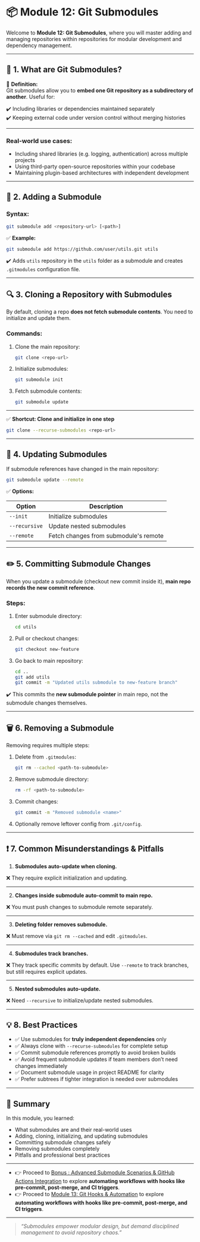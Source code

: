 # 📦 Module 12: Git Submodules

Welcome to **Module 12: Git Submodules**, where you will master adding and managing repositories within repositories for modular development and dependency management.

---

## 📝 **1. What are Git Submodules?**

🔧 **Definition:**  
Git submodules allow you to **embed one Git repository as a subdirectory of another**. Useful for:

✔️ Including libraries or dependencies maintained separately  
✔️ Keeping external code under version control without merging histories

---

### **Real-world use cases:**

- Including shared libraries (e.g. logging, authentication) across multiple projects  
- Using third-party open-source repositories within your codebase  
- Maintaining plugin-based architectures with independent development

---

## 🔧 **2. Adding a Submodule**

### **Syntax:**

```bash
git submodule add <repository-url> [<path>]
````

✅ **Example:**

```bash
git submodule add https://github.com/user/utils.git utils
```

✔️ Adds `utils` repository in the `utils` folder as a submodule and creates `.gitmodules` configuration file.

---

## 🔍 **3. Cloning a Repository with Submodules**

By default, cloning a repo **does not fetch submodule contents**. You need to initialize and update them.

### **Commands:**

1. Clone the main repository:

   ```bash
   git clone <repo-url>
   ```

2. Initialize submodules:

   ```bash
   git submodule init
   ```

3. Fetch submodule contents:

   ```bash
   git submodule update
   ```

---

✅ **Shortcut: Clone and initialize in one step**

```bash
git clone --recurse-submodules <repo-url>
```

---

## 🔄 **4. Updating Submodules**

If submodule references have changed in the main repository:

```bash
git submodule update --remote
```

✅ **Options:**

| Option        | Description                           |
| ------------- | ------------------------------------- |
| `--init`      | Initialize submodules                 |
| `--recursive` | Update nested submodules              |
| `--remote`    | Fetch changes from submodule's remote |

---

## ✏️ **5. Committing Submodule Changes**

When you update a submodule (checkout new commit inside it), **main repo records the new commit reference**.

### **Steps:**

1. Enter submodule directory:

   ```bash
   cd utils
   ```

2. Pull or checkout changes:

   ```bash
   git checkout new-feature
   ```

3. Go back to main repository:

   ```bash
   cd ..
   git add utils
   git commit -m "Updated utils submodule to new-feature branch"
   ```

✔️ This commits the **new submodule pointer** in main repo, not the submodule changes themselves.

---

## 🗑️ **6. Removing a Submodule**

Removing requires multiple steps:

1. Delete from `.gitmodules`:

   ```bash
   git rm --cached <path-to-submodule>
   ```

2. Remove submodule directory:

   ```bash
   rm -rf <path-to-submodule>
   ```

3. Commit changes:

   ```bash
   git commit -m "Removed submodule <name>"
   ```

4. Optionally remove leftover config from `.git/config`.

---

## ❗ **7. Common Misunderstandings & Pitfalls**

1. **Submodules auto-update when cloning.**

❌ They require explicit initialization and updating.

---

2. **Changes inside submodule auto-commit to main repo.**

❌ You must push changes to submodule remote separately.

---

3. **Deleting folder removes submodule.**

❌ Must remove via `git rm --cached` and edit `.gitmodules`.

---

4. **Submodules track branches.**

❌ They track specific commits by default. Use `--remote` to track branches, but still requires explicit updates.

---

5. **Nested submodules auto-update.**

❌ Need `--recursive` to initialize/update nested submodules.

---

## 💡 **8. Best Practices**

* ✅ Use submodules for **truly independent dependencies** only
* ✅ Always clone with `--recurse-submodules` for complete setup
* ✅ Commit submodule references promptly to avoid broken builds
* ✅ Avoid frequent submodule updates if team members don’t need changes immediately
* ✅ Document submodule usage in project README for clarity
* ✅ Prefer subtrees if tighter integration is needed over submodules

---

## 🎯 **Summary**

In this module, you learned:

* What submodules are and their real-world uses
* Adding, cloning, initializing, and updating submodules
* Committing submodule changes safely
* Removing submodules completely
* Pitfalls and professional best practices
---

* 👉 Proceed to [Bonus : Advanced Submodule Scenarios & GitHub Actions Integration](advanced-submodule-scenarios/README.md) to explore **automating workflows with hooks like pre-commit, post-merge, and CI triggers**.
* 👉 Proceed to [Module 13: Git Hooks & Automation](../13_git_hooks/README.md) to explore **automating workflows with hooks like pre-commit, post-merge, and CI triggers**.

---

> *“Submodules empower modular design, but demand disciplined management to avoid repository chaos.”*
